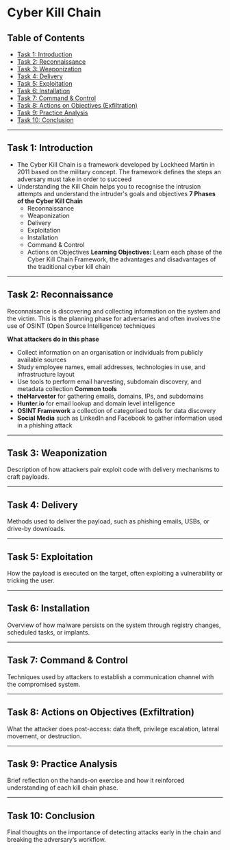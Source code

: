 # Cyber Kill Chain

## Table of Contents

- [Task 1: Introduction](#task-1-introduction)
- [Task 2: Reconnaissance](#task-2-reconnaissance)
- [Task 3: Weaponization](#task-3-weaponization)
- [Task 4: Delivery](#task-4-delivery)
- [Task 5: Exploitation](#task-5-exploitation)
- [Task 6: Installation](#task-6-installation)
- [Task 7: Command & Control](#task-7-command--control)
- [Task 8: Actions on Objectives (Exfiltration)](#task-8-actions-on-objectives-exfiltration)
- [Task 9: Practice Analysis](#task-9-practice-analysis)
- [Task 10: Conclusion](#task-10-conclusion)
---

## Task 1: Introduction
  - The Cyber Kill Chain is a framework developed by Lockheed Martin in 2011 based on the military concept. The framework defines the steps an adversary must take in order to succeed
  - Understanding the Kill Chain helps you to recognise the intrusion attempts and understand the intruder's goals and objectives
**7 Phases of the Cyber Kill Chain**
    - Reconnaissance
    - Weaponization
    - Delivery
    - Exploitation
    - Installation
    - Command & Control
    - Actions on Objectives
**Learning Objectives:** Learn each phase of the Cyber Kill Chain Framework, the advantages and disadvantages of the traditional cyber kill chain

---

## Task 2: Reconnaissance
Reconnaisance is discovering and collecting information on the system and the victim. This is the planning phase for adversaries and often involves the use of OSINT (Open Source Intelligence) techniques

**What attackers do in this phase**
  - Collect information on an organisation or individuals from publicly available sources
  - Study employee names, email addresses, technologies in use, and infrastructure layout
  - Use tools to perform email harvesting, subdomain discovery, and metadata collection
**Common tools**
  - **theHarvester** for gathering emails, domains, IPs, and subdomains
  - **Hunter.io** for email lookup and domain level intelligence
  - **OSINT Framework** a collection of categorised tools for data discovery
  - **Social Media** such as LinkedIn and Facebook to gather information used in a phishing attack
 

---

## Task 3: Weaponization
Description of how attackers pair exploit code with delivery mechanisms to craft payloads.

---

## Task 4: Delivery
Methods used to deliver the payload, such as phishing emails, USBs, or drive-by downloads.

---

## Task 5: Exploitation
How the payload is executed on the target, often exploiting a vulnerability or tricking the user.

---

## Task 6: Installation
Overview of how malware persists on the system through registry changes, scheduled tasks, or implants.

---

## Task 7: Command & Control
Techniques used by attackers to establish a communication channel with the compromised system.

---

## Task 8: Actions on Objectives (Exfiltration)
What the attacker does post-access: data theft, privilege escalation, lateral movement, or destruction.

---

## Task 9: Practice Analysis
Brief reflection on the hands-on exercise and how it reinforced understanding of each kill chain phase.

---

## Task 10: Conclusion
Final thoughts on the importance of detecting attacks early in the chain and breaking the adversary’s workflow.

